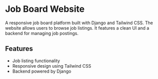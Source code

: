# Job Board Website

A responsive job board platform built with Django and Tailwind CSS. The website allows users to browse job listings. It features a clean UI and a backend for managing job postings. 

## Features
- Job listing functionality
- Responsive design using Tailwind CSS
- Backend powered by Django 
